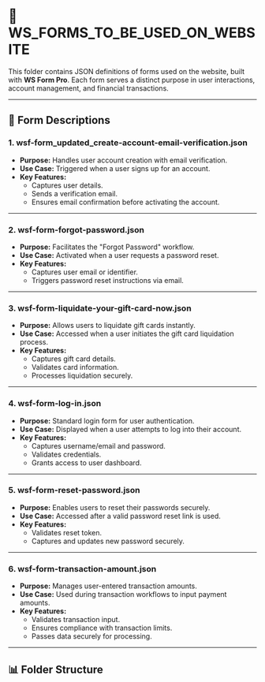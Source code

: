 # 📂 **WS_FORMS_TO_BE_USED_ON_WEBSITE**

This folder contains JSON definitions of forms used on the website, built with **WS Form Pro**. Each form serves a distinct purpose in user interactions, account management, and financial transactions.

---

## 📑 **Form Descriptions**

### 1. **wsf-form_updated_create-account-email-verification.json**  
- **Purpose:** Handles user account creation with email verification.  
- **Use Case:** Triggered when a user signs up for an account.  
- **Key Features:**  
   - Captures user details.  
   - Sends a verification email.  
   - Ensures email confirmation before activating the account.  

---

### 2. **wsf-form-forgot-password.json**  
- **Purpose:** Facilitates the "Forgot Password" workflow.  
- **Use Case:** Activated when a user requests a password reset.  
- **Key Features:**  
   - Captures user email or identifier.  
   - Triggers password reset instructions via email.  

---

### 3. **wsf-form-liquidate-your-gift-card-now.json**  
- **Purpose:** Allows users to liquidate gift cards instantly.  
- **Use Case:** Accessed when a user initiates the gift card liquidation process.  
- **Key Features:**  
   - Captures gift card details.  
   - Validates card information.  
   - Processes liquidation securely.  

---

### 4. **wsf-form-log-in.json**  
- **Purpose:** Standard login form for user authentication.  
- **Use Case:** Displayed when a user attempts to log into their account.  
- **Key Features:**  
   - Captures username/email and password.  
   - Validates credentials.  
   - Grants access to user dashboard.  

---

### 5. **wsf-form-reset-password.json**  
- **Purpose:** Enables users to reset their passwords securely.  
- **Use Case:** Accessed after a valid password reset link is used.  
- **Key Features:**  
   - Validates reset token.  
   - Captures and updates new password securely.  

---

### 6. **wsf-form-transaction-amount.json**  
- **Purpose:** Manages user-entered transaction amounts.  
- **Use Case:** Used during transaction workflows to input payment amounts.  
- **Key Features:**  
   - Validates transaction input.  
   - Ensures compliance with transaction limits.  
   - Passes data securely for processing.  

---

## 📊 **Folder Structure**
